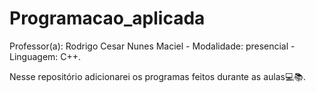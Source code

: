 # Programacao_aplicada
Professor(a): Rodrigo Cesar Nunes Maciel - Modalidade: presencial - Linguagem: C++.

Nesse repositório adicionarei os programas feitos durante as aulas💻📚.
